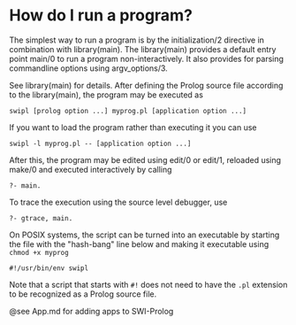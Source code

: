 # How do I run a program?

The simplest way to run a program is by the initialization/2 directive
in combination with library(main).  The library(main) provides a default
entry point main/0 to run a program non-interactively.  It also provides
for parsing commandline options using argv_options/3.

See library(main) for details.   After defining the Prolog source file
according to the library(main), the program may be executed as

    swipl [prolog option ...] myprog.pl [application option ...]

If you want to load the program rather than executing it you can use

    swipl -l myprog.pl -- [application option ...]

After this, the program may be edited using edit/0 or edit/1, reloaded
using make/0 and executed interactively by calling

    ?- main.

To trace the execution using the source level debugger, use

    ?- gtrace, main.

On POSIX systems, the script can be turned into an executable by starting
the file with the "hash-bang" line below and making it executable using `chmod +x myprog`

    #!/usr/bin/env swipl

Note that a script that starts with ``#!`` does not need to have the
``.pl`` extension to be recognized as a Prolog source file.

@see App.md for adding apps to SWI-Prolog
